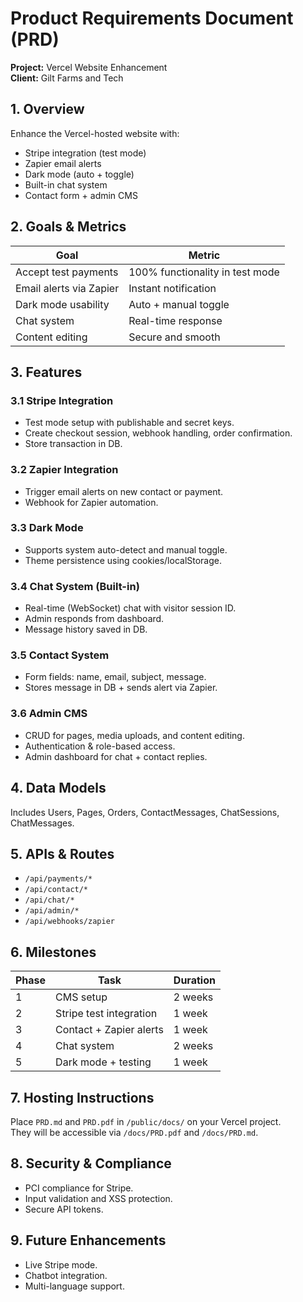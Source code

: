 
# Product Requirements Document (PRD)
**Project:** Vercel Website Enhancement  
**Client:** Gilt Farms and Tech  

## 1. Overview
Enhance the Vercel-hosted website with:
- Stripe integration (test mode)
- Zapier email alerts
- Dark mode (auto + toggle)
- Built-in chat system
- Contact form + admin CMS

## 2. Goals & Metrics
| Goal | Metric |
|------|--------|
| Accept test payments | 100% functionality in test mode |
| Email alerts via Zapier | Instant notification |
| Dark mode usability | Auto + manual toggle |
| Chat system | Real-time response |
| Content editing | Secure and smooth |

## 3. Features

### 3.1 Stripe Integration
- Test mode setup with publishable and secret keys.
- Create checkout session, webhook handling, order confirmation.
- Store transaction in DB.

### 3.2 Zapier Integration
- Trigger email alerts on new contact or payment.
- Webhook for Zapier automation.

### 3.3 Dark Mode
- Supports system auto-detect and manual toggle.
- Theme persistence using cookies/localStorage.

### 3.4 Chat System (Built-in)
- Real-time (WebSocket) chat with visitor session ID.
- Admin responds from dashboard.
- Message history saved in DB.

### 3.5 Contact System
- Form fields: name, email, subject, message.
- Stores message in DB + sends alert via Zapier.

### 3.6 Admin CMS
- CRUD for pages, media uploads, and content editing.
- Authentication & role-based access.
- Admin dashboard for chat + contact replies.

## 4. Data Models
Includes Users, Pages, Orders, ContactMessages, ChatSessions, ChatMessages.

## 5. APIs & Routes
- `/api/payments/*`
- `/api/contact/*`
- `/api/chat/*`
- `/api/admin/*`
- `/api/webhooks/zapier`

## 6. Milestones
| Phase | Task | Duration |
|--------|------|----------|
| 1 | CMS setup | 2 weeks |
| 2 | Stripe test integration | 1 week |
| 3 | Contact + Zapier alerts | 1 week |
| 4 | Chat system | 2 weeks |
| 5 | Dark mode + testing | 1 week |

## 7. Hosting Instructions
Place `PRD.md` and `PRD.pdf` in `/public/docs/` on your Vercel project.  
They will be accessible via `/docs/PRD.pdf` and `/docs/PRD.md`.

## 8. Security & Compliance
- PCI compliance for Stripe.
- Input validation and XSS protection.
- Secure API tokens.

## 9. Future Enhancements
- Live Stripe mode.
- Chatbot integration.
- Multi-language support.
